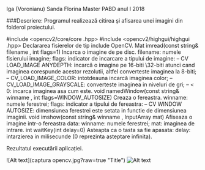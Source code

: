 Iga (Voronianu) Sanda  Florina
Master PABD anul I 2018


###Descriere:
Programul  realizează  citirea  și   afisarea  unei imagini din folderol proiectului.

#include <opencv2/core/core .hpp>
#include <opencv2/highgui/highgui .hpp>
Declararea   fisierelor de tip include OpenCV.
 Mat imread(const string& filename , int flags=1)
Incarca  o imagine de pe disc.
filename: numele fisierului imagine; 
flags: indicator de incarcare a tipului de imagine:
–	CV LOAD_IMAGE ANYDEPTH: incarcă o imagine pe 16-biti \32-biti  atunci  cand  imaginea  corespunde acestor rezolutii, altfel converteste imaginea la 8-biti;
–	CV_LOAD_IMAGE_COLOR: intotdeauna  incarcă   imaginea color;
–	CV_LOAD_IMAGE_GRAYSCALE: converteste imaginea in niveluri de gri; 
–	 < 0: incarca imaginea  asa cum este.
 void namedWindow(const string& winname , int flags=WINDOW_AUTOSIZE)
Creaza  o fereastra.
winname: numele ferestrei;
 flags: indicator a tipului de   fereastra:
– CV WINDOW AUTOSIZE: dimensiunea ferestrei este setata in functie de dimensiunea imaginii.
 void imshow(const string& winname , InputArray mat)
Afiseaza  o imagine  intr-o  fereastra  data:
winname: numele ferestrei; mat: imaginea de intrare.
 int waitKey(int delay=0)
Asteapta  ca o tasta sa  fie apasata:
delay:  intarzierea  in milisecunde (0 reprezinta   asteptare infinita).

Rezultatul  executării aplicației.

![Alt text](captura opencv.jpg?raw=true "Title")
 ![Alt text](https://github.com/vorosanda/OpenCV-projects/blob/master/Iga_Sanda_proiect_opencv/captura%20opencv.jpg "Printscreen")

